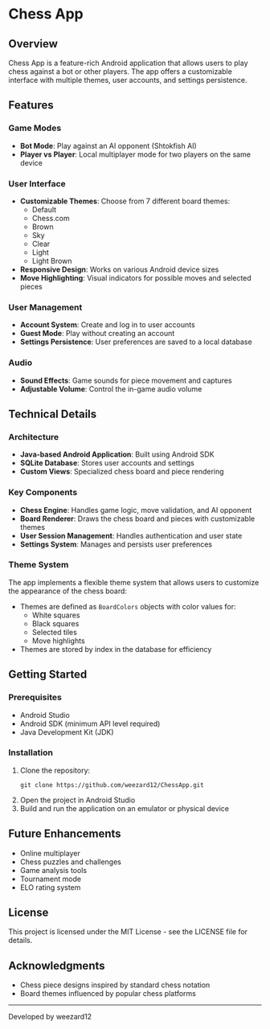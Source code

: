 # Chess App

## Overview
Chess App is a feature-rich Android application that allows users to play chess against a bot or other players. The app offers a customizable interface with multiple themes, user accounts, and settings persistence.

## Features

### Game Modes
- **Bot Mode**: Play against an AI opponent (Shtokfish AI)
- **Player vs Player**: Local multiplayer mode for two players on the same device

### User Interface
- **Customizable Themes**: Choose from 7 different board themes:
  - Default
  - Chess.com
  - Brown
  - Sky
  - Clear
  - Light
  - Light Brown
- **Responsive Design**: Works on various Android device sizes
- **Move Highlighting**: Visual indicators for possible moves and selected pieces

### User Management
- **Account System**: Create and log in to user accounts
- **Guest Mode**: Play without creating an account
- **Settings Persistence**: User preferences are saved to a local database

### Audio
- **Sound Effects**: Game sounds for piece movement and captures
- **Adjustable Volume**: Control the in-game audio volume

## Technical Details

### Architecture
- **Java-based Android Application**: Built using Android SDK
- **SQLite Database**: Stores user accounts and settings
- **Custom Views**: Specialized chess board and piece rendering

### Key Components
- **Chess Engine**: Handles game logic, move validation, and AI opponent
- **Board Renderer**: Draws the chess board and pieces with customizable themes
- **User Session Management**: Handles authentication and user state
- **Settings System**: Manages and persists user preferences

### Theme System
The app implements a flexible theme system that allows users to customize the appearance of the chess board:
- Themes are defined as `BoardColors` objects with color values for:
  - White squares
  - Black squares
  - Selected tiles
  - Move highlights
- Themes are stored by index in the database for efficiency

## Getting Started

### Prerequisites
- Android Studio
- Android SDK (minimum API level required)
- Java Development Kit (JDK)

### Installation
1. Clone the repository:
   ```
   git clone https://github.com/weezard12/ChessApp.git
   ```
2. Open the project in Android Studio
3. Build and run the application on an emulator or physical device

## Future Enhancements
- Online multiplayer
- Chess puzzles and challenges
- Game analysis tools
- Tournament mode
- ELO rating system

## License
This project is licensed under the MIT License - see the LICENSE file for details.

## Acknowledgments
- Chess piece designs inspired by standard chess notation
- Board themes influenced by popular chess platforms

---

Developed by weezard12
